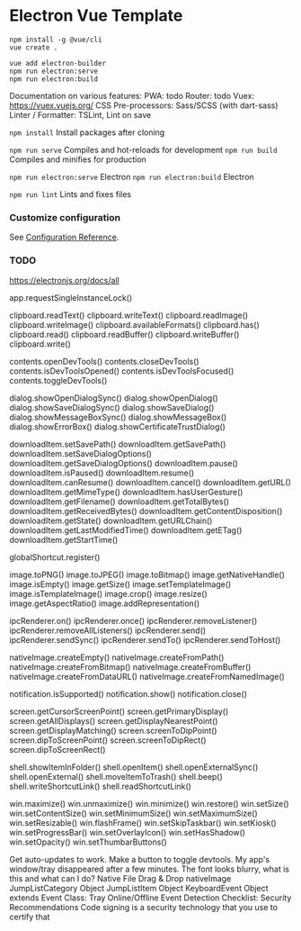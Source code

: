 # Electron Vue Template

```
npm install -g @vue/cli
vue create .

vue add electron-builder
npm run electron:serve
npm run electron:build
```

Documentation on various features:
PWA: todo
Router: todo
Vuex: https://vuex.vuejs.org/
CSS Pre-processors: Sass/SCSS (with dart-sass)
Linter / Formatter: TSLint, Lint on save

`npm install` Install packages after cloning

`npm run serve` Compiles and hot-reloads for development
`npm run build` Compiles and minifies for production

`npm run electron:serve` Electron
`npm run electron:build` Electron

`npm run lint` Lints and fixes files

### Customize configuration
See [Configuration Reference](https://cli.vuejs.org/config/).

### TODO
https://electronjs.org/docs/all

app.requestSingleInstanceLock()

clipboard.readText()
clipboard.writeText()
clipboard.readImage()
clipboard.writeImage()
clipboard.availableFormats()
clipboard.has()
clipboard.read()
clipboard.readBuffer()
clipboard.writeBuffer()
clipboard.write()

contents.openDevTools()
contents.closeDevTools()
contents.isDevToolsOpened()
contents.isDevToolsFocused()
contents.toggleDevTools()

dialog.showOpenDialogSync()
dialog.showOpenDialog()
dialog.showSaveDialogSync()
dialog.showSaveDialog()
dialog.showMessageBoxSync()
dialog.showMessageBox()
dialog.showErrorBox()
dialog.showCertificateTrustDialog()

downloadItem.setSavePath()
downloadItem.getSavePath()
downloadItem.setSaveDialogOptions()
downloadItem.getSaveDialogOptions()
downloadItem.pause()
downloadItem.isPaused()
downloadItem.resume()
downloadItem.canResume()
downloadItem.cancel()
downloadItem.getURL()
downloadItem.getMimeType()
downloadItem.hasUserGesture()
downloadItem.getFilename()
downloadItem.getTotalBytes()
downloadItem.getReceivedBytes()
downloadItem.getContentDisposition()
downloadItem.getState()
downloadItem.getURLChain()
downloadItem.getLastModifiedTime()
downloadItem.getETag()
downloadItem.getStartTime()

globalShortcut.register()

image.toPNG()
image.toJPEG()
image.toBitmap()
image.getNativeHandle()
image.isEmpty()
image.getSize()
image.setTemplateImage()
image.isTemplateImage()
image.crop()
image.resize()
image.getAspectRatio()
image.addRepresentation()

ipcRenderer.on()
ipcRenderer.once()
ipcRenderer.removeListener()
ipcRenderer.removeAllListeners()
ipcRenderer.send()
ipcRenderer.sendSync()
ipcRenderer.sendTo()
ipcRenderer.sendToHost()

nativeImage.createEmpty()
nativeImage.createFromPath()
nativeImage.createFromBitmap()
nativeImage.createFromBuffer()
nativeImage.createFromDataURL()
nativeImage.createFromNamedImage()

notification.isSupported()
notification.show()
notification.close()

screen.getCursorScreenPoint()
screen.getPrimaryDisplay()
screen.getAllDisplays()
screen.getDisplayNearestPoint()
screen.getDisplayMatching()
screen.screenToDipPoint()
screen.dipToScreenPoint()
screen.screenToDipRect()
screen.dipToScreenRect()

shell.showItemInFolder()
shell.openItem()
shell.openExternalSync()
shell.openExternal()
shell.moveItemToTrash()
shell.beep()
shell.writeShortcutLink()
shell.readShortcutLink()

win.maximize()
win.unmaximize()
win.minimize()
win.restore()
win.setSize()
win.setContentSize()
win.setMinimumSize()
win.setMaximumSize()
win.setResizable()
win.flashFrame()
win.setSkipTaskbar()
win.setKiosk()
win.setProgressBar()
win.setOverlayIcon()
win.setHasShadow()
win.setOpacity()
win.setThumbarButtons()

Get auto-updates to work.
Make a button to toggle devtools.
My app's window/tray disappeared after a few minutes.
The font looks blurry, what is this and what can I do?
Native File Drag & Drop
nativeImage
JumpListCategory Object
JumpListItem Object
KeyboardEvent Object extends Event
Class: Tray
Online/Offline Event Detection
Checklist: Security Recommendations
Code signing is a security technology that you use to certify that
